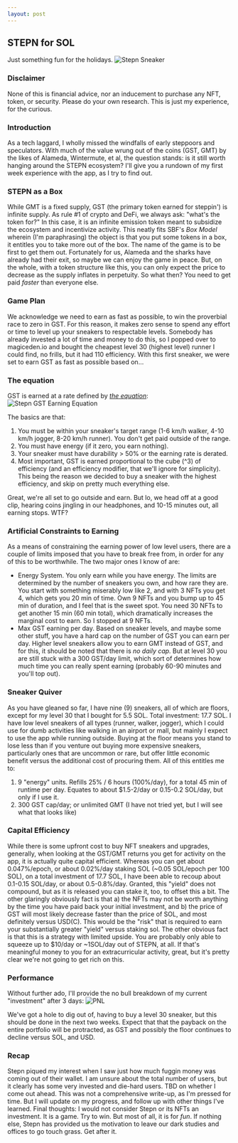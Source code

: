 ```yaml
---
layout: post
---
```


## STEPN for SOL
Just something fun for the holidays. 
![Stepn Sneaker](./images/sneaker.png)

### Disclaimer
None of this is financial advice, nor an inducement to purchase any NFT, token, or security. Please do your own research. This is just my experience, for the curious.

### Introduction
As a tech laggard, I wholly missed the windfalls of early steppoors and speculators. With much of the value wrung out of the coins (GST, GMT) by the likes of Alameda, Wintermute, et al,
the question stands: is it still worth hanging around the STEPN ecosystem? I'll give you a rundown of my first week experience with the app, as I try to find out.

### STEPN as a Box
While GMT is a fixed supply, GST (the primary token earned for steppin') is infinite supply. As rule #1 of crypto and DeFi, we always ask: "what's the token for?" In this case, it is an infinite emission token meant to subsidize the ecosystem and incentivize activity. This neatly fits SBF's *Box Model* wherein (I'm paraphrasing) the object is that you put some tokens in a box, it entitles you to take more out of the box. The name of the game is to be first to get them out. Fortunately for us, Alameda and the sharks have already had their exit, so maybe we can enjoy the game in peace. But, on the whole, with a token structure like this, you can only expect the price to decrease as the supply inflates in perpetuity. So what then? You need to get paid *faster* than everyone else. 


### Game Plan
We acknowledge we need to earn as fast as possible, to win the proverbial race to zero in GST. For this reason, it makes zero sense to spend any effort or time to level up your sneakers to respectable levels. Somebody has already invested a lot of time and money to do this, so I popped over to magiceden.io and bought the cheapest level 30 (highest level) runner I could find, no frills, but it had 110 efficiency. With this first sneaker, we were set to earn GST as fast as possible based on...

### The equation
GST is earned at a rate defined by [*the equation*](https://whitepaper.stepn.com/game-fi-systems/earning-cap-mechanics):
![Stepn GST Earning Equation](./images/stepn_equation.png)

The basics are that:
1. You must be within your sneaker's target range (1-6 km/h walker, 4-10 km/h jogger, 8-20 km/h runner). You don't get paid outside of the range.
2. You must have energy (if it zero, you earn nothing).
3. Your sneaker must have durability > 50% or the earning rate is derated.
4. Most important, GST is earned proportional to the cube (^3) of efficiency (and an efficiency modifier, that we'll ignore for simplicity). This being the reason we decided to buy a sneaker with the highest efficiency, and skip on pretty much everything else.

Great, we're all set to go outside and earn. But lo, we head off at a good clip, hearing coins jingling in our headphones, and 10-15 minutes out, all earning stops. WTF? 

### Artificial Constraints to Earning
As a means of constraining the earning power of low level users, there are a couple of limits imposed that you have to break free from, in order for any of this to be worthwhile. The two major ones I know of are:
- Energy System. You only earn while you have energy. The limits are determined by the number of sneakers you own, and how rare they are. You start with something miserably low like 2, and with 3 NFTs you get 4, which gets you 20 min of time. Own 9 NFTs and you bump up to 45 min of duration, and I feel that is the sweet spot. You need 30 NFTs to get another 15 min (60 min total), which dramatically increases the marginal cost to earn. So I stopped at 9 NFTs. 
- Max GST earning per day. Based on sneaker levels, and maybe some other stuff, you have a hard cap on the number of GST you can earn per day. Higher level sneakers allow you to earn GMT instead of GST, and for this, it should be noted that there is *no daily cap.* But at level 30 you are still stuck with a 300 GST/day limit, which sort of determines how much time you can really spent earning (probably 60-90 minutes and you'll top out).

### Sneaker Quiver
As you have gleaned so far, I have nine (9) sneakers, all of which are floors, except for my level 30 that I bought for 5.5 SOL. Total investment: 17.7 SOL. I have low level sneakers of all types (runner, walker, jogger), which I could use for dumb activities like walking in an airport or mall, but mainly I expect to use the app while running outside. Buying at the floor means you stand to lose less than if you venture out buying more expensive sneakers, particularly ones that are uncommon or rare, but offer little economic benefit versus the additional cost of procuring them. All of this entitles me to: 
1. 9 "energy" units. Refills 25% / 6 hours (100%/day), for a total 45 min of runtime per day. Equates to about $1.5-2/day or 0.15-0.2 SOL/day, but only if I use it.
2. 300 GST cap/day; or unlimited GMT (I have not tried yet, but I will see what that looks like)

### Capital Efficiency
While there is some upfront cost to buy NFT sneakers and upgrades, generally, when looking at the GST/GMT returns you get for activity on the app, it is actually quite capital efficient. Whereas you can get about 0.047%/epoch, or about 0.02%/day staking SOL (~0.05 SOL/epoch per 100 SOL), on a total investment of 17.7 SOL, I have been able to recoup about 0.1-0.15 SOL/day, or about 0.5-0.8%/day. Granted, this "yield" does not compound, but as it is released you can stake it, too, to offset this a bit. The other glaringly obviously fact is that a) the NFTs may not be worth anything by the time you have paid back your initial investment, and b) the price of GST will most likely decrease faster than the price of SOL, and most definitely versus USD(C). This would be the "risk" that is required to earn your substantially greater "yield" versus staking sol. The other obvious fact is that this is a strategy with limited upside. You are probably only able to squeeze up to $10/day or ~1SOL/day out of STEPN, at all. If that's meaningful money to you for an extracurricular activity, great, but it's pretty clear we're not going to get rich on this.


### Performance
Without further ado, I'll provide the no bull breakdown of my current "investment" after 3 days:
![PNL](./images/stepn_pnl.png)

We've got a hole to dig out of, having to buy a level 30 sneaker, but this should be done in the next two weeks. Expect that that the payback on the entire portfolio will be protracted, as GST and possibly the floor continues to decline versus SOL, and USD.

### Recap
Stepn piqued my interest when I saw just how much fuggin money was coming out of their wallet. I am unsure about the total number of users, but it clearly has some very invested and die-hard users. TBD on whether I come out ahead. This was not a comprehensive write-up, as I'm pressed for time. But I will update on my progress, and follow up with other things I've learned. Final thoughts: I would not consider Stepn or its NFTs an investment. It is a game. Try to win. But most of all, it is for *fun*. If nothing else, Stepn has provided us the motivation to leave our dark studies and offices to go touch grass. Get after it.